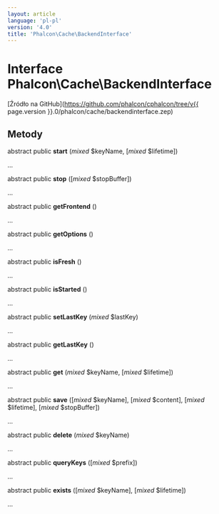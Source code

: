 ```yaml
---
layout: article
language: 'pl-pl'
version: '4.0'
title: 'Phalcon\Cache\BackendInterface'
---
```

# Interface **Phalcon\Cache\BackendInterface**

[Źródło na GitHub](https://github.com/phalcon/cphalcon/tree/v{{ page.version }}.0/phalcon/cache/backendinterface.zep)

## Metody

abstract public **start** (*mixed* $keyName, [*mixed* $lifetime])

...

abstract public **stop** ([*mixed* $stopBuffer])

...

abstract public **getFrontend** ()

...

abstract public **getOptions** ()

...

abstract public **isFresh** ()

...

abstract public **isStarted** ()

...

abstract public **setLastKey** (*mixed* $lastKey)

...

abstract public **getLastKey** ()

...

abstract public **get** (*mixed* $keyName, [*mixed* $lifetime])

...

abstract public **save** ([*mixed* $keyName], [*mixed* $content], [*mixed* $lifetime], [*mixed* $stopBuffer])

...

abstract public **delete** (*mixed* $keyName)

...

abstract public **queryKeys** ([*mixed* $prefix])

...

abstract public **exists** ([*mixed* $keyName], [*mixed* $lifetime])

...